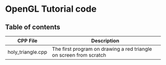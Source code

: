 # OpenGL Tutorial code
## Table of contents

| CPP File              | Description                                                        |
| ----------------------| ------------------------------------------------------------------ |
| holy_triangle.cpp     | The first program on drawing a red triangle on screen from scratch |

